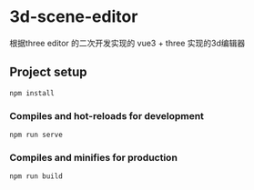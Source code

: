 # 3d-scene-editor
根据three editor 的二次开发实现的 vue3 + three 实现的3d编辑器



## Project setup
```
npm install
```

### Compiles and hot-reloads for development
```
npm run serve
```

### Compiles and minifies for production
```
npm run build
```

